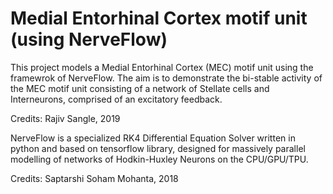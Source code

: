 # Medial Entorhinal Cortex motif unit (using NerveFlow)

This project models a Medial Entorhinal Cortex (MEC) motif unit using the framewrok of NerveFlow. The aim is to demonstrate the bi-stable activity of the MEC motif unit consisting of a network of Stellate cells and Interneurons, comprised of an excitatory feedback.

Credits: Rajiv Sangle, 2019

NerveFlow is a specialized RK4 Differential Equation Solver written in python and based on tensorflow library, designed for massively parallel modelling of networks of Hodkin-Huxley Neurons on the CPU/GPU/TPU.

Credits: Saptarshi Soham Mohanta, 2018
